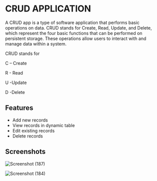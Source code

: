 
# CRUD APPLICATION

A CRUD app is a type of software application that performs basic operations on data. CRUD stands for Create, Read, Update, and Delete, which represent the four basic functions that can be performed on persistent storage. These operations allow users to interact with and manage data within a system.

CRUD stands for

C – Create

R - Read

U -Update

D -Delete


## Features

- Add new records
- View records in dynamic table
- Edit existing records
- Delete records


## Screenshots

![Screenshot (187)](https://github.com/user-attachments/assets/9d6dea48-f017-4d6e-9e9a-da07cdf6172d)

![Screenshot (184)](https://github.com/user-attachments/assets/0dddaa7e-1a30-482f-96d5-cf6a0e135b29)

